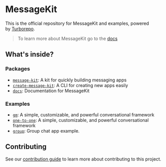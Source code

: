 # MessageKit

This is the official repository for MessageKit and examples, powered by [Turborepo](https://turbo.build/repo).

> To learn more about MessageKit go to the [docs](https://message-kit.vercel.app)

## What's inside?

### Packages

- [`message-kit`](/packages/message-kit): A kit for quickly building messaging apps
- [`create-message-kit`](/packages/create-message-kit): A CLI for creating new apps easily
- [`docs`](/packages/docs): Documentation for MessageKit

### Examples

- [`gm`](/examples/gm): A simple, customizable, and powerful conversational framework
- [`one-to-one`](/examples/one-to-one): A simple, customizable, and powerful conversational framework
- [`group`](/examples/group): Group chat app example.

## Contributing

See our [contribution guide](./CONTRIBUTING.md) to learn more about contributing to this project.
